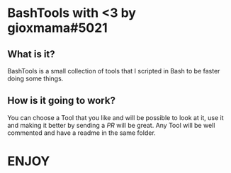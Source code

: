 # BashTools with <3 by gioxmama#5021

## What is it?
BashTools is a small collection of tools that I scripted in Bash to be faster doing some things.

## How is it going to work?
You can choose a Tool that you like and will be possible to look at it, use it and making it better by sending a *PR* will be great.
Any Tool will be well commented and have a readme in the same folder.

# ENJOY 
